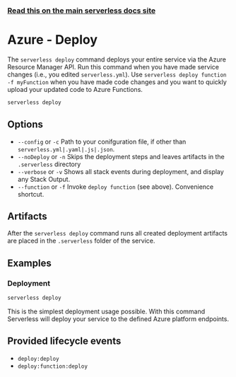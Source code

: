 <!--
title: Serverless Framework Commands - Azure Functions - Deploy
menuText: deploy
menuOrder: 3
description: Deploy your service to the specified provider
layout: Doc
-->

<!-- DOCS-SITE-LINK:START automatically generated  -->

### [Read this on the main serverless docs site](https://www.serverless.com/framework/docs/providers/azure/cli-reference/deploy)

<!-- DOCS-SITE-LINK:END -->

# Azure - Deploy

The `serverless deploy` command deploys your entire service via the Azure
Resource Manager API. Run this command when you have made service changes (i.e.,
you edited `serverless.yml`). Use `serverless deploy function -f myFunction`
when you have made code changes and you want to quickly upload your updated code
to Azure Functions.

```bash
serverless deploy
```

## Options

- `--config` or `-c` Path to your conifguration file, if other than `serverless.yml|.yaml|.js|.json`.
- `--noDeploy` or `-n` Skips the deployment steps and leaves artifacts in the `.serverless` directory
- `--verbose` or `-v` Shows all stack events during deployment, and display any Stack Output.
- `--function` or `-f` Invoke `deploy function` (see above). Convenience shortcut.

## Artifacts

After the `serverless deploy` command runs all created deployment artifacts are
placed in the `.serverless` folder of the service.

## Examples

### Deployment

```bash
serverless deploy
```

This is the simplest deployment usage possible. With this command Serverless will
deploy your service to the defined Azure platform endpoints.

## Provided lifecycle events

- `deploy:deploy`
- `deploy:function:deploy`
